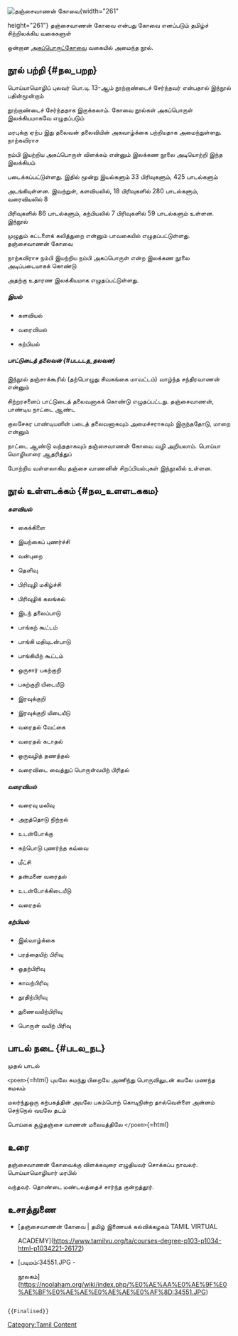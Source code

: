 ![தஞ்சைவாணன் கோவை](தஞ்சைவாணன்_கோவை_நூல்.png "தஞ்சைவாணன் கோவை"){width="261"
height="261"} தஞ்சைவாணன் கோவை என்பது கோவை எனப்படும் தமிழ்ச் சிற்றிலக்கிய வகைகளுள்
ஒன்றான [அகப்பொருட்கோவை](அகப்பொருட்கோவை "wikilink") வகையில் அமைந்த நூல்.

## நூல் பற்றி {#நல_பறற}

பொய்யாமொழிப் புலவர் பொ.யு. 13-ஆம் நூற்றாண்டைச் சேர்ந்தவர் என்பதால் இந்நூல் பதின்மூன்றாம்
நூற்றாண்டைச் சேர்ந்ததாக இருக்கலாம். கோவை நூல்கள் அகப்பொருள் இலக்கியமாகவே எழுதப்படும்
மரபுக்கு ஏற்ப இது தலைவன் தலைவியின் அகவாழ்க்கை பற்றியதாக அமைந்துள்ளது. நாற்கவிராச
நம்பி இயற்றிய அகப்பொருள் விளக்கம் என்னும் இலக்கண நூலை அடியொற்றி இந்த இலக்கியம்
படைக்கப்பட்டுள்ளது. இதில் மூன்று இயல்களும் 33 பிரிவுகளும், 425 பாடல்களும்
அடங்கியுள்ளன. இவற்றுள், களவியலில், 18 பிரிவுகளில் 280 பாடல்களும், வரைவியலில் 8
பிரிவுகளில் 86 பாடல்களும், கற்பியலில் 7 பிரிவுகளில் 59 பாடல்களும் உள்ளன. இந்நூல்
முழுதும் கட்டளைக் கலித்துறை என்னும் பாவகையில் எழுதப்பட்டுள்ளது. தஞ்சைவாணன் கோவை
நாற்கவிராச நம்பி இயற்றிய நம்பி அகப்பொருள் என்ற இலக்கண நூலை அடிப்படையாகக் கொண்டு
அதற்கு உதாரண இலக்கியமாக எழுதப்பட்டுள்ளது.

##### இயல்

-   களவியல்
-   வரைவியல்
-   கற்பியல்

##### பாட்டுடைத் தலைவன் {#படடடத_தலவன}

இந்நூல் தஞ்சாக்கூரில் (தற்பொழுது சிவகங்கை மாவட்டம்) வாழ்ந்த சந்திரவாணன் என்னும்
சிற்றரசனைப் பாட்டுடைத் தலைவனாகக் கொண்டு எழுதப்பட்டது. தஞ்சைவாணன், பாண்டிய நாட்டை ஆண்ட
குலசேகர பாண்டியனின் படைத் தலைவனாகவும் அமைச்சராகவும் இருந்ததோடு, மாறை என்னும்
நாட்டை ஆண்டு வந்ததாகவும் தஞ்சைவாணன் கோவை வழி அறியலாம். பொய்யா மொழியாரை ஆதரித்துப்
போற்றிய வள்ளலாகிய தஞ்சை வாணனின் சிறப்பியல்புகள் இந்நூலில் உள்ளன.

## நூல் உள்ளடக்கம் {#நல_உளளடககம}

##### களவியல்

-   கைக்கிளை
-   இயற்கைப் புணர்ச்சி
-   வன்புறை
-   தெளிவு
-   பிரிவுழி மகிழ்ச்சி
-   பிரிவுழிக் கலங்கல்
-   இடந் தலைப்பாடு
-   பாங்கற் கூட்டம்
-   பாங்கி மதியுடன்பாடு
-   பாங்கியிற் கூட்டம்
-   ஒருசார் பகற்குறி
-   பகற்குறி யிடையீடு
-   இரவுக்குறி
-   இரவுக்குறி யிடையீடு
-   வரைதல் வேட்கை
-   வரைதல் கடாதல்
-   ஒருவழித் தணத்தல்
-   வரைவிடை வைத்துப் பொருள்வயிற் பிரிதல்

##### வரைவியல்

-   வரைவு மலிவு
-   அறத்தொடு நிற்றல்
-   உடன்போக்கு
-   கற்பொடு புணர்ந்த கவ்வை
-   மீட்சி
-   தன்மனை வரைதல்
-   உடன்போக்கிடையீடு
-   வரைதல்

##### கற்பியல்

-   இல்வாழ்க்கை
-   பரத்தையிற் பிரிவு
-   ஓதற்பிரிவு
-   காவற்பிரிவு
-   தூதிற்பிரிவு
-   துணைவயிற்பிரிவு
-   பொருள் வயிற் பிரிவு

## பாடல் நடை {#படல_நட}

முதல் பாடல்

`<poem>`{=html} புயலே சுமந்து பிறையே அணிந்து பொருவிலுடன் கயலே மணந்த கமலம்
மலர்ந்துஒரு கற்பகத்தின் அயலே பசும்பொற் கொடிநின்ற தால்வெள்ளை அன்னம் செந்நெல் வயலே தடம்
பொய்கை சூழ்தஞ்சை வாணன் மலையத்திலே `</poem>`{=html}

## உரை

தஞ்சைவாணன் கோவைக்கு விளக்கவுரை எழுதியவர் சொக்கப்ப நாவலர். பொய்யாமொழியார் மரபில்
வந்தவர். தொண்டை மண்டலத்தைச் சார்ந்த குன்றத்தூர்.

## உசாத்துணை

-   [தஞ்சைவாணன் கோவை \| தமிழ் இணையக் கல்விக்கழகம் TAMIL VIRTUAL
    ACADEMY](https://www.tamilvu.org/ta/courses-degree-p103-p1034-html-p1034221-26172)
-   [படிமம்:34551.JPG -
    நூலகம்](https://noolaham.org/wiki/index.php/%E0%AE%AA%E0%AE%9F%E0%AE%BF%E0%AE%AE%E0%AE%AE%E0%AF%8D:34551.JPG)

```{=mediawiki}
{{Finalised}}
```
[Category:Tamil Content](Category:Tamil_Content "wikilink")
